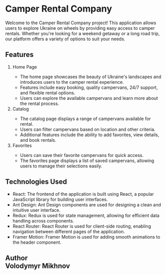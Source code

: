 <h1>Camper Rental Company</h1>
<p>Welcome to the Camper Rental Company project! This application allows users to explore Ukraine on wheels by providing easy access to camper rentals. Whether you're looking for a weekend getaway or a long road trip, our platform offers a variety of options to suit your needs.</p>

<h2>Features</h2>
<ol>
<li>Home Page</li>
<ul>
<li>The home page showcases the beauty of Ukraine's landscapes and introduces users to the camper rental experience.</li>
<li>Features include easy booking, quality campervans, 24/7 support, and flexible rental options.</li>
<li>Users can explore the available campervans and learn more about the rental process.</li>
</ul>
<li>Catalog</li>
<ul>
<li>The catalog page displays a range of campervans available for rental.</li>
<li>Users can filter campervans based on location and other criteria.</li>
<li>Additional features include the ability to add favorites, view details, and book rentals.</li>
</ul>
<li>Favorites</li>
<ul>
<li>Users can save their favorite campervans for quick access.</li>
<li>The favorites page displays a list of saved campervans, allowing users to manage their selections easily.</li>
</ul>
</ol>


<h2>Technologies Used</h2>
<ul style="list-style-type: square">
<li>React: The frontend of the application is built using React, a popular JavaScript library for building user interfaces.</li>
<li>Ant Design: Ant Design components are used for designing a clean and intuitive user interface.</li>
<li>Redux: Redux is used for state management, allowing for efficient data handling across components.</li>
<li>React Router: React Router is used for client-side routing, enabling navigation between different pages of the application.</li>
<li>Framer Motion: Framer Motion is used for adding smooth animations to the header component.</li>
</ul>

<h2>Author<br>
Volodymyr Mikhnov</h2>